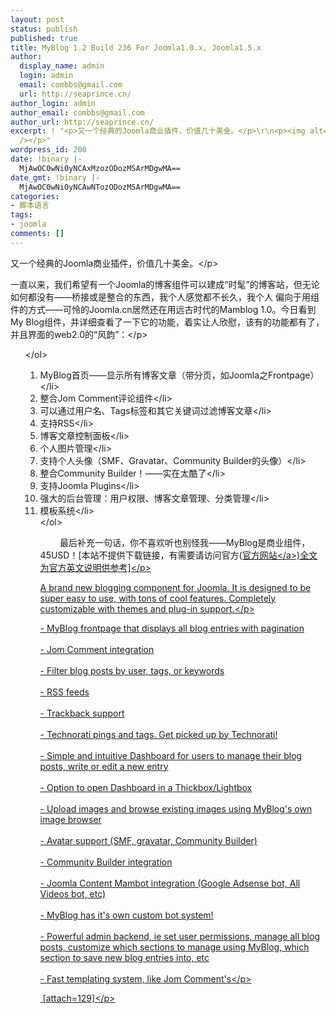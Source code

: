 ```yaml
---
layout: post
status: publish
published: true
title: MyBlog 1.2 Build 236 For Joomla1.0.x, Joomla1.5.x
author:
  display_name: admin
  login: admin
  email: combbs@gmail.com
  url: http://seaprince.cn/
author_login: admin
author_email: combbs@gmail.com
author_url: http://seaprince.cn/
excerpt: ! "<p>又一个经典的Joomla商业插件，价值几十美金。</p>\r\n<p><img alt=\"\" src=\"/attachments/date_200807/67bd64fc663acc13ae6cf547722a8207.png\"
  /></p>"
wordpress_id: 200
date: !binary |-
  MjAwOC0wNi0yNCAxMzozODozMSArMDgwMA==
date_gmt: !binary |-
  MjAwOC0wNi0yNCAwNTozODozMSArMDgwMA==
categories:
- 脚本语言
tags:
- joomla
comments: []
---
```

<p>又一个经典的Joomla商业插件，价值几十美金。<&#47;p></p>
<p>一直以来，我们希望有一个Joomla的博客组件可以建成&ldquo;时髦&rdquo;的博客站，但无论如何都没有&mdash;&mdash;桥接或是整合的东西，我个人感觉都不长久，我个人 偏向于用组件的方式&mdash;&mdash;可怜的Joomla.cn居然还在用远古时代的Mamblog 1.0。今日看到My Blog组件，并详细查看了一下它的功能，着实让人欣慰，该有的功能都有了，并且界面的web2.0的&ldquo;风韵&rdquo;：<&#47;p></p>
<ol>
    <&#47;ol>
<ol>
<li>MyBlog首页&mdash;&mdash;显示所有博客文章（带分页，如Joomla之Frontpage）<&#47;li>
<li>整合Jom Comment评论组件<&#47;li>
<li>可以通过用户名、Tags标签和其它关键词过滤博客文章<&#47;li>
<li>支持RSS<&#47;li>
<li>博客文章控制面板<&#47;li>
<li>个人图片管理<&#47;li>
<li>支持个人头像（SMF、Gravatar、Community Builder的头像）<&#47;li>
<li>整合Community Builder！&mdash;&mdash;实在太酷了<&#47;li>
<li>支持Joomla Plugins<&#47;li>
<li>强大的后台管理：用户权限、博客文章管理、分类管理<&#47;li>
<li>模板系统<&#47;li><br />
    <&#47;ol></p>
<p>&nbsp;&nbsp;&nbsp;&nbsp;&nbsp;&nbsp;&nbsp; 最后补充一句话，你不喜欢听也别怪我&mdash;&mdash;MyBlog是商业组件，45USD！[本站不提供下载链接，有需要请访问官方(<a href="http:&#47;&#47;www.azrul.com&#47;" target="_blank" title="" class="linkthumb arc90_linkpicLNK" id="arc90_link20">官方网站<&#47;a>)全文为官方英文说明供参考]<&#47;p></p>
<p>A brand new blogging component for Joomla. It is designed to be super easy to use, with tons of cool features. Completely customizable with themes and plug-in support.<&#47;p></p>
<p>- MyBlog frontpage that displays all blog entries with pagination<br &#47;><br />
- Jom Comment integration<br &#47;><br />
- Filter blog posts by user, tags, or keywords<br &#47;><br />
- RSS feeds<br &#47;><br />
- Trackback support<br &#47;><br />
- Technorati pings and tags. Get picked up by Technorati!<br &#47;><br />
- Simple and intuitive Dashboard for users to manage their blog posts, write or edit a new entry<br &#47;><br />
- Option to open Dashboard in a Thickbox&#47;Lightbox<br &#47;><br />
- Upload images and browse existing images using MyBlog's own image browser<br &#47;><br />
- Avatar support (SMF, gravatar, Community Builder)<br &#47;><br />
- Community Builder integration<br &#47;><br />
- Joomla Content Mambot integration (Google Adsense bot, All Videos bot, etc)<br &#47;><br />
- MyBlog has it's own custom bot system!<br &#47;><br />
- Powerful admin backend, ie set user permissions, manage all blog posts, customize which sections to manage using MyBlog, which section to save new blog entries into, etc<br &#47;><br />
- Fast templating system, like Jom Comment's<&#47;p></p>
<p>&nbsp;[attach=129]<&#47;p></p>
